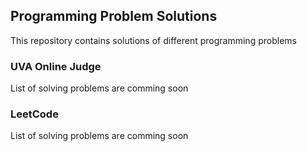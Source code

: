 ## Programming Problem Solutions

This repository contains solutions of different programming problems

### UVA Online Judge

List of solving problems are comming soon 

### LeetCode

List of solving problems are comming soon
